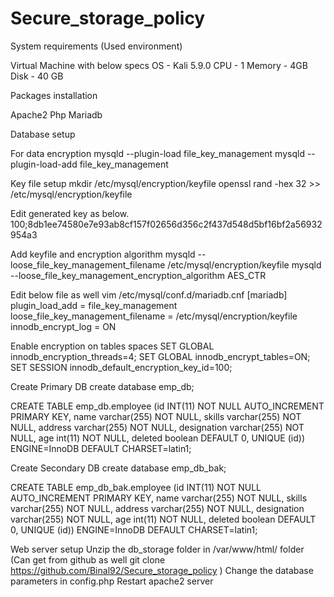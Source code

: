 # Secure_storage_policy
System requirements (Used environment)

Virtual Machine with below specs
OS - Kali 5.9.0
CPU - 1
Memory - 4GB
Disk - 40 GB

Packages installation

Apache2
Php
Mariadb

Database setup 

For data encryption
mysqld --plugin-load file_key_management
mysqld --plugin-load-add file_key_management

Key file setup 
mkdir  /etc/mysql/encryption/keyfile
openssl rand -hex 32 >> /etc/mysql/encryption/keyfile

Edit generated key as below.
100;8db1ee74580e7e93ab8cf157f02656d356c2f437d548d5bf16bf2a56932954a3

Add keyfile and encryption algorithm
mysqld --loose_file_key_management_filename  /etc/mysql/encryption/keyfile
mysqld --loose_file_key_management_encryption_algorithm  AES_CTR

Edit below file as well
vim /etc/mysql/conf.d/mariadb.cnf
[mariadb]
plugin_load_add = file_key_management
loose_file_key_management_filename = /etc/mysql/encryption/keyfile
innodb_encrypt_log = ON

Enable encryption on tables spaces
SET GLOBAL innodb_encryption_threads=4;
SET GLOBAL innodb_encrypt_tables=ON;
SET SESSION innodb_default_encryption_key_id=100;


Create Primary DB
create database emp_db;

CREATE TABLE emp_db.employee (id INT(11) NOT NULL AUTO_INCREMENT PRIMARY KEY, name varchar(255) NOT NULL, skills varchar(255) NOT NULL, address varchar(255) NOT NULL, designation varchar(255) NOT NULL, age int(11) NOT NULL, deleted boolean DEFAULT 0, UNIQUE (id)) ENGINE=InnoDB DEFAULT CHARSET=latin1;


Create Secondary DB
create database emp_db_bak;

CREATE TABLE emp_db_bak.employee (id INT(11) NOT NULL AUTO_INCREMENT PRIMARY KEY, name varchar(255) NOT NULL, skills varchar(255) NOT NULL, address varchar(255) NOT NULL, designation varchar(255) NOT NULL, age int(11) NOT NULL, deleted boolean DEFAULT 0, UNIQUE (id)) ENGINE=InnoDB DEFAULT CHARSET=latin1;

Web server setup
Unzip  the db_storage folder in /var/www/html/ folder
(Can get from github as well git clone https://github.com/Binal92/Secure_storage_policy )
Change the database parameters in config.php
Restart apache2 server
